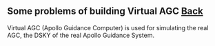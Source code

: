 ## Some problems of building Virtual AGC [Back](./qa.md)

Virtual AGC (Apollo Guidance Computer) is used for simulating the real AGC, the DSKY of the real Apollo Guidance System.
